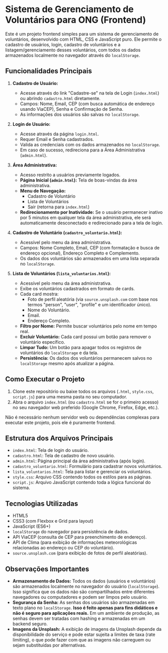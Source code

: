 # Sistema de Gerenciamento de Voluntários para ONG (Frontend)

Este é um projeto frontend simples para um sistema de gerenciamento de voluntários, desenvolvido com HTML, CSS e JavaScript puro. Ele permite o cadastro de usuários, login, cadastro de voluntários e a listagem/gerenciamento desses voluntários, com todos os dados armazenados localmente no navegador através do `localStorage`.

## Funcionalidades Principais

1.  **Cadastro de Usuário:**
    * Acesse através do link "Cadastre-se" na tela de Login (`index.html`) ou abrindo `cadastro.html` diretamente.
    * Campos: Nome, Email, CEP (com busca automática de endereço usando ViaCEP), Senha e Confirmação de Senha.
    * As informações dos usuários são salvas no `localStorage`.

2.  **Login de Usuário:**
    * Acesse através da página `login.html`.
    * Requer Email e Senha cadastrados.
    * Valida as credenciais com os dados armazenados no `localStorage`.
    * Em caso de sucesso, redireciona para a Área Administrativa (`admin.html`).

3.  **Área Administrativa:**
    * Acesso restrito a usuários previamente logados.
    * **Página Inicial (`admin.html`):** Tela de boas-vindas da área administrativa.
    * **Menu de Navegação:**
        * Cadastro de Voluntário
        * Lista de Voluntários
        * Sair (retorna para `index.html`)
    * **Redirecionamento por Inatividade:** Se o usuário permanecer inativo por 5 minutos em qualquer tela da área administrativa, ele será automaticamente desconectado e redirecionado para a tela de login.

4.  **Cadastro de Voluntário (`cadastro_voluntario.html`):**
    * Acessível pelo menu da área administrativa.
    * Campos: Nome Completo, Email, CEP (com formatação e busca de endereço opcional), Endereço Completo e Complemento.
    * Os dados dos voluntários são armazenados em uma lista separada no `localStorage`.

5.  **Lista de Voluntários (`lista_voluntarios.html`):**
    * Acessível pelo menu da área administrativa.
    * Exibe os voluntários cadastrados em formato de cards.
    * Cada card mostra:
        * Foto de perfil aleatória (via `source.unsplash.com` com base nos termos "person", "user", "profile" e um identificador único).
        * Nome do Voluntário.
        * Email.
        * Endereço Completo.
    * **Filtro por Nome:** Permite buscar voluntários pelo nome em tempo real.
    * **Excluir Voluntário:** Cada card possui um botão para remover o voluntário específico.
    * **Limpar Tudo:** Um botão para apagar todos os registros de voluntários do `localStorage` e da tela.
    * **Persistência:** Os dados dos voluntários permanecem salvos no `localStorage` mesmo após atualizar a página.

## Como Executar o Projeto

1.  Clone este repositório ou baixe todos os arquivos (`.html`, `style.css`, `script.js`) para uma mesma pasta no seu computador.
2.  Abra o arquivo `index.html` (ou `cadastro.html` se for o primeiro acesso) no seu navegador web preferido (Google Chrome, Firefox, Edge, etc.).

Não é necessário nenhum servidor web ou dependências complexas para executar este projeto, pois ele é puramente frontend.

## Estrutura dos Arquivos Principais

* `index.html`: Tela de login do usuário.
* `cadastro.html`: Tela de cadastro de novo usuário.
* `admin.html`: Página principal da área administrativa (após login).
* `cadastro_voluntario.html`: Formulário para cadastrar novos voluntários.
* `lista_voluntarios.html`: Tela para listar e gerenciar os voluntários.
* `style.css`: Arquivo CSS contendo todos os estilos para as páginas.
* `script.js`: Arquivo JavaScript contendo toda a lógica funcional do sistema.

## Tecnologias Utilizadas

* HTML5
* CSS3 (com Flexbox e Grid para layout)
* JavaScript (ES6+)
* `localStorage` do navegador para persistência de dados.
* API ViaCEP (consulta de CEP para preenchimento de endereço).
* API de Clima (para exibição de informações meteorológicas relacionadas ao endereço ou CEP do voluntário).
* `source.unsplash.com` (para exibição de fotos de perfil aleatórias).

## Observações Importantes

* **Armazenamento de Dados:** Todos os dados (usuários e voluntários) são armazenados localmente no navegador do usuário (`localStorage`). Isso significa que os dados não são compartilhados entre diferentes navegadores ou computadores e podem ser limpos pelo usuário.
* **Segurança da Senha:** As senhas dos usuários são armazenadas em texto plano no `localStorage`. **Isso é feito apenas para fins didáticos e não é seguro para aplicações reais.** Em um ambiente de produção, as senhas devem ser tratadas com hashing e armazenadas em um backend seguro.
* **Imagens da Unsplash:** A exibição de imagens da Unsplash depende da disponibilidade do serviço e pode estar sujeita a limites de taxa (rate limiting), o que pode fazer com que as imagens não carreguem ou sejam substituídas por alternativas.
